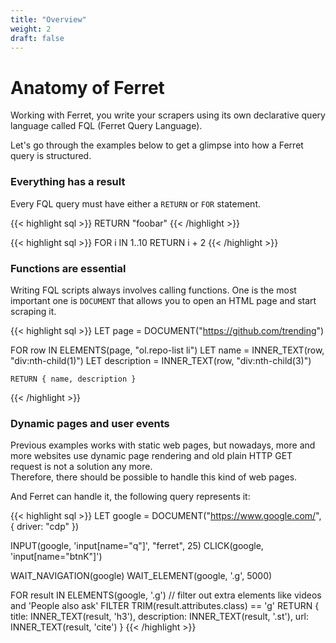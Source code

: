 ```yaml
---
title: "Overview"
weight: 2
draft: false
---
```


# Anatomy of Ferret

Working with Ferret, you write your scrapers using its own declarative query language called FQL (Ferret Query Language).

Let's go through the examples below to get a glimpse into how a Ferret query is structured.

### Everything has a result

Every FQL query must have either a ``RETURN`` or ``FOR`` statement.

{{< highlight sql >}}
RETURN "foobar"
{{< /highlight >}}

{{< highlight sql >}}
FOR i IN 1..10
    RETURN i + 2
{{< /highlight >}}

### Functions are essential

Writing FQL scripts always involves calling functions.
One is the most important one is ``DOCUMENT`` that allows you to open an HTML page and start scraping it.

{{< highlight sql >}}
LET page = DOCUMENT("https://github.com/trending")

FOR row IN ELEMENTS(page, "ol.repo-list li")
    LET name = INNER_TEXT(row, "div:nth-child(1)")
    LET description = INNER_TEXT(row, "div:nth-child(3)")
    
    RETURN { name, description }
{{< /highlight >}}

### Dynamic pages and user events

Previous examples works with static web pages, but nowadays, more and more websites use dynamic page rendering and old plain HTTP GET request is not a solution any more.     
Therefore, there should be possible to handle this kind of web pages.    

And Ferret can handle it, the following query represents it:

{{< highlight sql >}}
LET google = DOCUMENT("https://www.google.com/", { driver: "cdp" })

INPUT(google, 'input[name="q"]', "ferret", 25)
CLICK(google, 'input[name="btnK"]')

WAIT_NAVIGATION(google)
WAIT_ELEMENT(google, '.g', 5000)

FOR result IN ELEMENTS(google, '.g')
    // filter out extra elements like videos and 'People also ask'
    FILTER TRIM(result.attributes.class) == 'g'
    RETURN {
        title: INNER_TEXT(result, 'h3'),
        description: INNER_TEXT(result, '.st'),
        url: INNER_TEXT(result, 'cite')
    }
{{< /highlight >}}